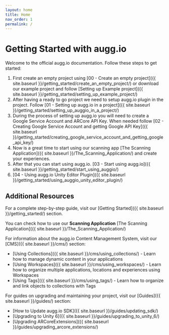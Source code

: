 ```yaml
---
layout: home
title: Home
nav_order: 1
permalink: /
---
```


# Getting Started with augg.io

Welcome to the official augg.io documentation. Follow these steps to get started:

1. First create an empty project using [00 - Create an empty project]({{ site.baseurl }}/getting_started/create_an_empty_project/) or download our example project and follow [Setting up Example project]({{ site.baseurl }}/getting_started/setting_up_example_project/)
2. After having a ready to go project we need to setup augg.io plugin in the project. Follow [01 - Setting up augg.io in a project]({{ site.baseurl }}/getting_started/setting_up_auggio_in_a_project/)
3. During the process of setting up augg.io you will need to create a Google Service Account and ARCore API Key. When needed follow [02 - Creating Google Service Account and getting Google API Key]({{ site.baseurl }}/getting_started/creating_google_service_account_and_getting_google_api_key/)
4. Now is a great time to start using our scanning app [The Scanning Application]({{ site.baseurl }}/The_Scanning_Application/) and create your experiences.
5. After that you can start using augg.io. [03 - Start using augg.io]({{ site.baseurl }}/getting_started/start_using_auggio/)
6. [04 - Using augg.io Unity Editor Plugin]({{ site.baseurl }}/getting_started/using_auggio_unity_editor_plugin/)

## Additional Resources

For a complete step-by-step guide, visit our [Getting Started]({{ site.baseurl }}/getting_started/) section.

You can check how to use our **Scanning Application** [The Scanning Application]({{ site.baseurl }}/The_Scanning_Application/)

For information about the augg.io Content Management System, visit our [CMS]({{ site.baseurl }}/cms/) section:
- [Using Collections]({{ site.baseurl }}/cms/using_collections/) - Learn how to manage dynamic content in your applications
- [Using Workspaces]({{ site.baseurl }}/cms/using_workspaces/) - Learn how to organize multiple applications, locations and experiences using Workspaces
- [Using Tags]({{ site.baseurl }}/cms/using_tags/) - Learn how to organize and link objects to collections with Tags

For guides on upgrading and maintaining your project, visit our [Guides]({{ site.baseurl }}/guides/) section:
- [How to Update augg.io SDK]({{ site.baseurl }}/guides/updating_sdk/)
- [Upgrading to Unity 6]({{ site.baseurl }}/guides/upgrading_to_unity_6/)
- [Upgrading ARCoreExtensions]({{ site.baseurl }}/guides/upgrading_arcore_extensions/)

